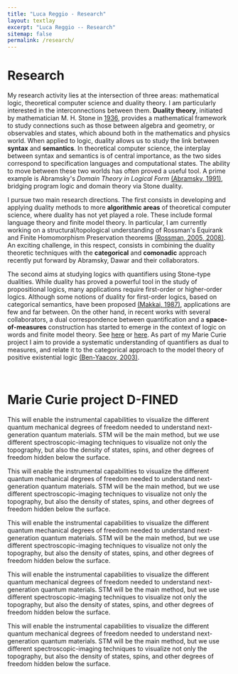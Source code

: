 ```yaml
---
title: "Luca Reggio - Research"
layout: textlay
excerpt: "Luca Reggio -- Research"
sitemap: false
permalink: /research/
---
```


# Research

My research activity lies at the intersection of three areas: mathematical logic, theoretical computer science and duality theory. I am particularly interested in the interconnections between them. <b>Duality theory</b>, initiated by mathematician M. H. Stone in [1936](https://www.jstor.org/stable/1989664), provides a mathematical framework to study connections such as those between algebra and geometry, or observables and states, which abound both in the mathematics and physics world. When applied to logic, duality allows us to study the link between <b>syntax</b> and <b>semantics</b>. In theoretical computer science, the interplay between syntax and semantics is of central importance, as the two sides correspond to specification languages and computational states. The ability to move between these two worlds has often proved a useful tool.
A prime example is Abramsky's <em>Domain Theory in Logical Form</em> [(Abramsky, 1991)](https://www.sciencedirect.com/science/article/pii/016800729190065T), bridging program logic and domain theory via Stone duality. 


I pursue two main research directions. The first consists in developing and applying duality methods to more <b>algorithmic areas</b> of theoretical computer science, where duality has not yet played a role. These include formal language theory and finite model theory. In particular, I am currently working on a structural/topological understanding of Rossman's Equirank and Finite Homomorphism Preservation theorems [(Rossman, 2005, 2008)](http://www.math.toronto.edu/rossman/hpt-jacm.pdf). An exciting challenge, in this respect, consists in combining the duality theoretic techniques with the <b>categorical</b> and <b>comonadic</b> approach recently put forward by Abramsky, Dawar and their collaborators.  


The second aims at studying logics with quantifiers using Stone-type dualities. While duality has proved a powerful tool in the study of propositional logics, many applications require first-order or higher-order logics. Although some notions of duality for first-order logics, based on categorical semantics, have been proposed [(Makkai, 1987)](https://www.sciencedirect.com/science/article/pii/000187088790020X), applications are few and far between. On the other hand, in recent works with several collaborators, a dual correspondence between quantification and a <b>space-of-measures</b> construction has started to emerge in the context of logic on words and finite model theory. See [here](https://arxiv.org/abs/1702.08841) or [here](https://arxiv.org/abs/1907.04036). As part of my Marie Curie project I aim to provide a systematic understanding of quantifiers as dual to measures, and relate it to the categorical approach to the model theory of positive existential logic [(Ben-Yaacov, 2003)](https://www.worldscientific.com/doi/abs/10.1142/S0219061303000212).
 <a id="D-FINED"></a>

<br>

# Marie Curie project D-FINED

This will enable the instrumental capabilities to visualize the different quantum mechanical degrees of freedom needed to understand next-generation quantum materials. STM will be the main method, but we use different spectroscopic-imaging techniques to visualize not only the topography, but also the density of states, spins, and other degrees of freedom hidden below the surface.

This will enable the instrumental capabilities to visualize the different quantum mechanical degrees of freedom needed to understand next-generation quantum materials. STM will be the main method, but we use different spectroscopic-imaging techniques to visualize not only the topography, but also the density of states, spins, and other degrees of freedom hidden below the surface.

This will enable the instrumental capabilities to visualize the different quantum mechanical degrees of freedom needed to understand next-generation quantum materials. STM will be the main method, but we use different spectroscopic-imaging techniques to visualize not only the topography, but also the density of states, spins, and other degrees of freedom hidden below the surface.

This will enable the instrumental capabilities to visualize the different quantum mechanical degrees of freedom needed to understand next-generation quantum materials. STM will be the main method, but we use different spectroscopic-imaging techniques to visualize not only the topography, but also the density of states, spins, and other degrees of freedom hidden below the surface.

This will enable the instrumental capabilities to visualize the different quantum mechanical degrees of freedom needed to understand next-generation quantum materials. STM will be the main method, but we use different spectroscopic-imaging techniques to visualize not only the topography, but also the density of states, spins, and other degrees of freedom hidden below the surface.
